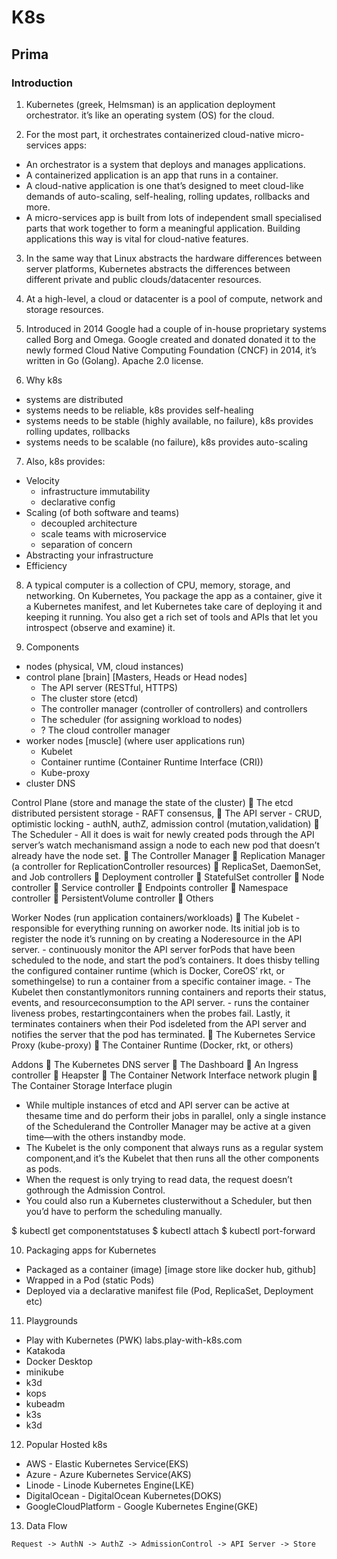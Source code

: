# K8s

## Prima

### Introduction
1. Kubernetes (greek, Helmsman) is an application deployment orchestrator. it’s like an operating system (OS) for the cloud.

2. For the most part, it orchestrates containerized cloud-native micro-services apps:
- An orchestrator is a system that deploys and manages applications.
- A containerized application is an app that runs in a container.
- A cloud-native application is one that’s designed to meet cloud-like demands of auto-scaling, self-healing, rolling updates, rollbacks and more.
- A micro-services app is built from lots of independent small specialised parts that work together to form a meaningful application. Building applications this way is vital for cloud-native features.

3. In the same way that Linux abstracts the hardware differences between server platforms, Kubernetes abstracts the differences between different private and public clouds/datacenter resources.

4. At a high-level, a cloud or datacenter is a pool of compute, network and storage resources.

5. Introduced in 2014
Google had a couple of in-house proprietary systems called Borg and Omega. Google created and donated donated it to the newly formed Cloud Native Computing Foundation (CNCF) in 2014, it’s written in Go (Golang). Apache 2.0 license.

6. Why k8s
- systems are distributed
- systems needs to be reliable, k8s provides self-healing
- systems needs to be stable (highly available, no failure), k8s provides rolling updates, rollbacks 
- systems needs to be scalable (no failure), k8s provides auto-scaling

7. Also, k8s provides:
- Velocity
    -  infrastructure immutability
    -  declarative config
- Scaling (of both software and teams)
    -  decoupled architecture
    -  scale teams with microservice
    -  separation of concern
- Abstracting your infrastructure
- Efficiency

8. A typical computer is a collection of CPU, memory, storage, and networking. On Kubernetes, You package the app as a container, give it a Kubernetes manifest, and let Kubernetes take care of deploying it and keeping it running. You also get a rich set of tools and APIs that let you introspect (observe and examine) it.

9. Components
- nodes (physical, VM, cloud instances)
-  control plane [brain] [Masters, Heads or Head nodes] 
   - The API server (RESTful, HTTPS)
   - The cluster store (etcd)
   - The controller manager (controller of controllers) and controllers
   - The scheduler (for assigning workload to nodes)
   - ? The cloud controller manager
-  worker nodes [muscle] (where user applications run) 
   - Kubelet
   - Container runtime (Container Runtime Interface (CRI))
   - Kube-proxy
-  cluster DNS

Control Plane (store and manage the state of the cluster)
	 The etcd distributed persistent storage
		- RAFT consensus, 
	 The API server
		- CRUD, optimistic locking
		- authN, authZ, admission control (mutation,validation)
	 The Scheduler
		- All it does is wait for newly created pods through the API server’s watch mechanismand assign a node to each new pod that doesn’t already have the node set.
	 The Controller Manager
			 Replication Manager (a controller for ReplicationController resources)
			 ReplicaSet, DaemonSet, and Job controllers
			 Deployment controller
			 StatefulSet controller
			 Node controller
			 Service controller
			 Endpoints controller
			 Namespace controller
			 PersistentVolume controller
			 Others

Worker Nodes (run application containers/workloads)
	 The Kubelet
		- responsible for everything running on aworker node. Its initial job is to register the node it’s running on by creating a Noderesource in the API server.
		- continuously monitor the API server forPods that have been scheduled to the node, and start the pod’s containers. It does thisby telling the configured container runtime (which is Docker, CoreOS’ rkt, or somethingelse) to run a container from a specific container image. 
		- The Kubelet then constantlymonitors running containers and reports their status, events, and resourceconsumption to the API server.
		- runs the container liveness probes, restartingcontainers when the probes fail. Lastly, it terminates containers when their Pod isdeleted from the API server and notifies the server that the pod has terminated.
	 The Kubernetes Service Proxy (kube-proxy)
	 The Container Runtime (Docker, rkt, or others)

Addons
	 The Kubernetes DNS server
	 The Dashboard
	 An Ingress controller
	 Heapster
	 The Container Network Interface network plugin
	 The Container Storage Interface plugin


- While multiple instances of etcd and API server can be active at thesame time and do perform their jobs in parallel, only a single instance of the Schedulerand the Controller Manager may be active at a given time—with the others instandby mode.
- The Kubelet is the only component that always runs as a regular system component,and it’s the Kubelet that then runs all the other components as pods.
- When the request is only trying to read data, the request doesn’t gothrough the Admission Control.
- You could also run a Kubernetes clusterwithout a Scheduler, but then you’d have to perform the scheduling manually.

$ kubectl get componentstatuses
$ kubectl attach
$ kubectl port-forward



10. Packaging apps for Kubernetes
-  Packaged as a container (image) [image store like docker hub, github]
-  Wrapped in a Pod (static Pods)
-  Deployed via a declarative manifest file (Pod, ReplicaSet, Deployment etc)

11. Playgrounds
- Play with Kubernetes (PWK) labs.play-with-k8s.com
- Katakoda
- Docker Desktop
- minikube
- k3d
- kops
- kubeadm 
- k3s
- k3d

12. Popular Hosted k8s
- AWS - Elastic Kubernetes Service(EKS)
- Azure - Azure Kubernetes Service(AKS)
- Linode - Linode Kubernetes Engine(LKE)
- DigitalOcean - DigitalOcean Kubernetes(DOKS)
- GoogleCloudPlatform - Google Kubernetes Engine(GKE)

13. Data Flow
```
Request -> AuthN -> AuthZ -> AdmissionControl -> API Server -> Store
```